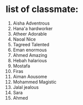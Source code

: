 # list of classmate:
1. Aisha  Adventrous
2. Hana'a  hardworker
3. Atheer  Adorable
4. Naoal   Nice
5. Tagreed  Talented
6. Eman     enormous
7. Ahmed    Amazing
8. Hebah    halarious
9. Mostafa 
10. Firas
11. Aiman  Aousome
12. Mohammed  Magistic
13. Jalal  jealous
14. Sara
15. Ahmed




